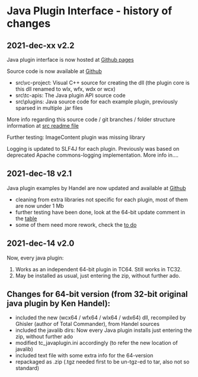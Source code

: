 Java Plugin Interface - history of changes
=====================================

2021-dec-xx v2.2
----------------

Java plugin interface is now hosted at  [Github pages](https://moisescastellano.github.io/tcmd-java-plugin/)

Source code is now available at [Github](https://github.com/moisescastellano/tcmd-java-plugin)
- src\vc-project: Visual C++ source for creating the dll (the plugin core is this dll renamed to wlx, wfx, wdx or wcx)
- src\tc-apis: The Java plugin API source code
- src\plugins: Java source code for each example plugin, previously sparsed in multiple .jar files

More info regarding this source code / git branches / folder structure information at [src readme file](src/README.md)

Further testing: ImageContent plugin was missing library

Logging is updated to SLF4J for each plugin. Previously was based on deprecated Apache commons-logging implementation.
More info in....

2021-dec-18 v2.1
----------------

Java plugin examples by Handel are now updated and available at [Github](https://github.com/moisescastellano/tcmd-java-plugin/blob/main/examples_64bit.md)
- cleaning from extra libraries not specific for each plugin, most of them are now under 1 Mb
- further testing have been done, look at the 64-bit update comment in the [table](https://github.com/moisescastellano/tcmd-java-plugin/blob/main/examples_64bit.md)
- some of them need more rework, check the [to do](https://github.com/moisescastellano/tcmd-java-plugin/blob/main/to-do.md)

2021-dec-14 v2.0
----------------

Now, every java plugin:
  1. Works as an independent 64-bit plugin in TC64. Still works in TC32.
  2. May be installed as usual, just entering the zip, without further ado.

Changes for 64-bit version (from 32-bit original java plugin by Ken Handel):
----------------------------------------------------------------------------
- included the new (wcx64 / wfx64 / wlx64 / wdx64) dll, recompiled by Ghisler (author of Total Commander), from Handel sources
- included the javalib dirs: Now every Java plugin installs just entering the zip, without further ado
- modified tc_javaplugin.ini accordingly (to refer the new location of javalib)
- included text file with some extra info for the 64-version
- repackaged as .zip (.tgz needed first to be un-tgz-ed to tar, also not so standard)




